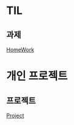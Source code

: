 TIL
======================================================
과제
-------------
[HomeWork](https://github.com/PSJ0911/HelloWorld/blob/main/README1.md)

개인 프로젝트
======================================================
프로젝트
-------------
[Project](https://github.com/PSJ0911/HelloWorld/blob/main/README2.md)


